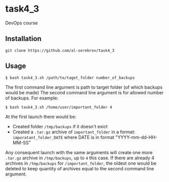 # task4_3
DevOps course

## Installation
```
git clone https://github.com/al-serebrov/task4_3
```

## Usage
```
$ bash task4_3.sh /path/to/taget_folder number_of_backups
```
The first command line argument is path to target folder (of which backups would be made)
The seсond command line argument is for allowed number of backups.
For example:

```
$ bash task4_3.sh /home/user/important_folder 4
```

At the first launch there would be:
- Created folder `/tmp/backups` if it doesn't exict
- Created a `.tar.gz` archive of `important_folder` in a format: `imporatant_folder_DATE` 
  where DATE is in format "YYYY-mm-dd-HH-MM-SS"

Any consequent launch with the same arguments will create one more `.tar.gz` archive in `/tmp/backups`, up to `4` this case. If there are already 4 archives in `/tmp/backups` for `/important_folder`, the oldest one would be deleted to keep quantity of archives equal to the second command line argument.
